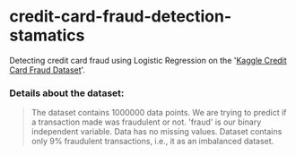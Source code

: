 # credit-card-fraud-detection-stamatics
Detecting credit card fraud using Logistic Regression on the '[Kaggle Credit Card Fraud Dataset](https://www.kaggle.com/datasets/mlg-ulb/creditcardfraud)'.

### Details about the dataset:
> The dataset contains 1000000 data points.
> We are trying to predict if a transaction made was fraudulent or not.
> 'fraud' is our binary independent variable.
> Data has no missing values.
> Dataset contains only 9% fraudulent transactions, i.e., it as an imbalanced dataset.

